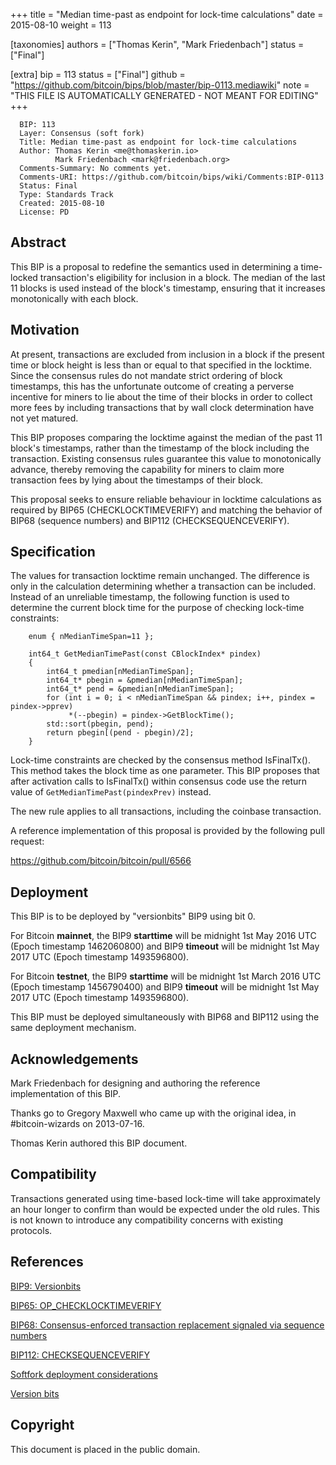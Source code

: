 
+++
title = "Median time-past as endpoint for lock-time calculations"
date = 2015-08-10
weight = 113

[taxonomies]
authors = ["Thomas Kerin", "Mark Friedenbach"]
status = ["Final"]

[extra]
bip = 113
status = ["Final"]
github = "https://github.com/bitcoin/bips/blob/master/bip-0113.mediawiki"
note = "THIS FILE IS AUTOMATICALLY GENERATED - NOT MEANT FOR EDITING"
+++

```
  BIP: 113
  Layer: Consensus (soft fork)
  Title: Median time-past as endpoint for lock-time calculations
  Author: Thomas Kerin <me@thomaskerin.io>
          Mark Friedenbach <mark@friedenbach.org>
  Comments-Summary: No comments yet.
  Comments-URI: https://github.com/bitcoin/bips/wiki/Comments:BIP-0113
  Status: Final
  Type: Standards Track
  Created: 2015-08-10
  License: PD
```


<h2>Abstract</h2>


This BIP is a proposal to redefine the semantics used in determining a
time-locked transaction's eligibility for inclusion in a block. The
median of the last 11 blocks is used instead of the block's timestamp,
ensuring that it increases monotonically with each block.


<h2>Motivation</h2>


At present, transactions are excluded from inclusion in a block if the
present time or block height is less than or equal to that specified
in the locktime. Since the consensus rules do not mandate strict
ordering of block timestamps, this has the unfortunate outcome of
creating a perverse incentive for miners to lie about the time of
their blocks in order to collect more fees by including transactions
that by wall clock determination have not yet matured.

This BIP proposes comparing the locktime against the median of the
past 11 block's timestamps, rather than the timestamp of the block
including the transaction. Existing consensus rules guarantee this
value to monotonically advance, thereby removing the capability for
miners to claim more transaction fees by lying about the timestamps of
their block.

This proposal seeks to ensure reliable behaviour in locktime calculations
as required by BIP65 (CHECKLOCKTIMEVERIFY) and matching the behavior of
BIP68 (sequence numbers) and BIP112 (CHECKSEQUENCEVERIFY).


<h2>Specification</h2>


The values for transaction locktime remain unchanged. The difference is only in 
the calculation determining whether a transaction can be included. Instead of 
an unreliable timestamp, the following function is used to determine the current 
block time for the purpose of checking lock-time constraints:

```
    enum { nMedianTimeSpan=11 };
    
    int64_t GetMedianTimePast(const CBlockIndex* pindex)
    {
        int64_t pmedian[nMedianTimeSpan];
        int64_t* pbegin = &pmedian[nMedianTimeSpan];
        int64_t* pend = &pmedian[nMedianTimeSpan];
        for (int i = 0; i < nMedianTimeSpan && pindex; i++, pindex = pindex->pprev)
             *(--pbegin) = pindex->GetBlockTime();
        std::sort(pbegin, pend);
        return pbegin[(pend - pbegin)/2];
    }
```


Lock-time constraints are checked by the consensus method IsFinalTx().
This method takes the block time as one parameter. This BIP proposes
that after activation calls to IsFinalTx() within consensus code use
the return value of `GetMedianTimePast(pindexPrev)` instead.

The new rule applies to all transactions, including the coinbase transaction.

A reference implementation of this proposal is provided by the
following pull request:

https://github.com/bitcoin/bitcoin/pull/6566


<h2>Deployment</h2>


This BIP is to be deployed by "versionbits" BIP9 using bit 0.

For Bitcoin **mainnet**, the BIP9 **starttime** will be midnight 1st May 2016 UTC (Epoch timestamp 1462060800) and BIP9 **timeout** will be midnight 1st May 2017 UTC (Epoch timestamp 1493596800).

For Bitcoin **testnet**, the BIP9 **starttime** will be midnight 1st March 2016 UTC (Epoch timestamp 1456790400) and BIP9 **timeout** will be midnight 1st May 2017 UTC (Epoch timestamp 1493596800).

This BIP must be deployed simultaneously with BIP68 and BIP112 using the same deployment mechanism.


<h2>Acknowledgements</h2>


Mark Friedenbach for designing and authoring the reference
implementation of this BIP.

Thanks go to Gregory Maxwell who came up with the original idea,
in #bitcoin-wizards on 2013-07-16.

Thomas Kerin authored this BIP document.


<h2>Compatibility</h2>


Transactions generated using time-based lock-time will take
approximately an hour longer to confirm than would be expected under
the old rules. This is not known to introduce any compatibility
concerns with existing protocols.


<h2>References</h2>


<a href="/9" target="_blank">BIP9: Versionbits</a>

<a href="/65" target="_blank">BIP65: OP_CHECKLOCKTIMEVERIFY</a>

<a href="/68" target="_blank">BIP68: Consensus-enforced transaction replacement signaled via sequence numbers</a>

<a href="/112" target="_blank">BIP112: CHECKSEQUENCEVERIFY</a>

<a href="http://lists.linuxfoundation.org/pipermail/bitcoin-dev/2015-August/010396.html" target="_blank">Softfork deployment considerations</a>

<a href="https://gist.github.com/sipa/bf69659f43e763540550" target="_blank">Version bits</a>


<h2>Copyright</h2>


This document is placed in the public domain.
